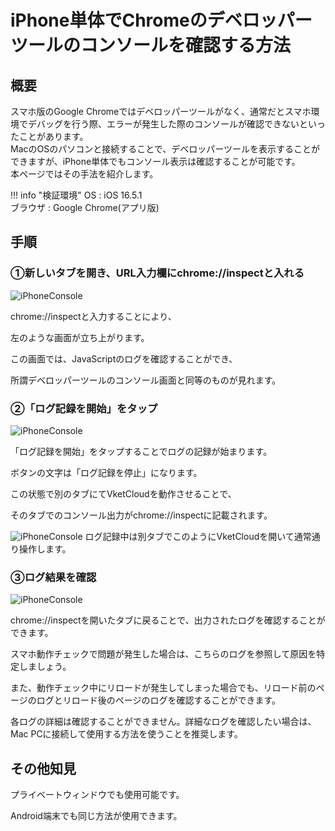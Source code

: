 # iPhone単体でChromeのデベロッパーツールのコンソールを確認する方法

## 概要

スマホ版のGoogle Chromeではデベロッパーツールがなく、通常だとスマホ環境でデバッグを行う際、エラーが発生した際のコンソールが確認できないといったことがあります。  
MacのOSのパソコンと接続することで、デベロッパーツールを表示することができますが、iPhone単体でもコンソール表示は確認することが可能です。  
本ページではその手法を紹介します。

!!! info "検証環境"
    OS : iOS 16.5.1<br>
    ブラウザ : Google Chrome(アプリ版)

## 手順

### ①新しいタブを開き、URL入力欄にchrome://inspectと入れる

![iPhoneConsole](img/iPhoneConsole01.jpg)

chrome://inspectと入力することにより、

左のような画面が立ち上がります。

この画面では、JavaScriptのログを確認することができ、

所謂デベロッパーツールのコンソール画面と同等のものが見れます。

### ②「ログ記録を開始」をタップ

![iPhoneConsole](img/iPhoneConsole02.jpg)

「ログ記録を開始」をタップすることでログの記録が始まります。

ボタンの文字は「ログ記録を停止」になります。

この状態で別のタブにてVketCloudを動作させることで、

そのタブでのコンソール出力がchrome://inspectに記載されます。

![iPhoneConsole](img/iPhoneConsole03.jpg)
ログ記録中は別タブでこのようにVketCloudを開いて通常通り操作します。

### ③ログ結果を確認

![iPhoneConsole](img/iPhoneConsole04.jpg)

chrome://inspectを開いたタブに戻ることで、出力されたログを確認することができます。

スマホ動作チェックで問題が発生した場合は、こちらのログを参照して原因を特定しましょう。

また、動作チェック中にリロードが発生してしまった場合でも、リロード前のページのログとリロード後のページのログを確認することができます。

各ログの詳細は確認することができません。詳細なログを確認したい場合は、Mac PCに接続して使用する方法を使うことを推奨します。

## その他知見

プライベートウィンドウでも使用可能です。

Android端末でも同じ方法が使用できます。